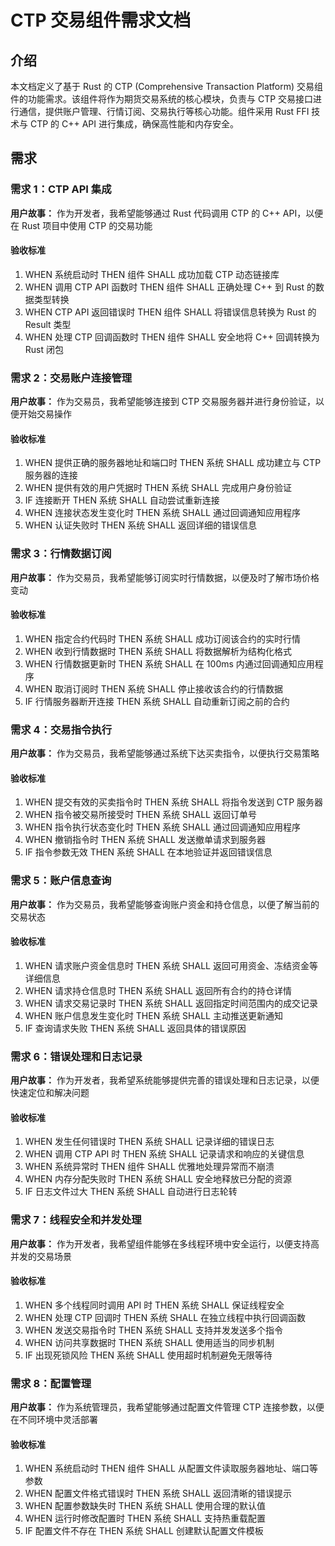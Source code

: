 # CTP 交易组件需求文档

## 介绍

本文档定义了基于 Rust 的 CTP (Comprehensive Transaction Platform) 交易组件的功能需求。该组件将作为期货交易系统的核心模块，负责与 CTP 交易接口进行通信，提供账户管理、行情订阅、交易执行等核心功能。组件采用 Rust FFI 技术与 CTP 的 C++ API 进行集成，确保高性能和内存安全。

## 需求

### 需求 1：CTP API 集成

**用户故事：** 作为开发者，我希望能够通过 Rust 代码调用 CTP 的 C++ API，以便在 Rust 项目中使用 CTP 的交易功能

#### 验收标准

1. WHEN 系统启动时 THEN 组件 SHALL 成功加载 CTP 动态链接库
2. WHEN 调用 CTP API 函数时 THEN 组件 SHALL 正确处理 C++ 到 Rust 的数据类型转换
3. WHEN CTP API 返回错误时 THEN 组件 SHALL 将错误信息转换为 Rust 的 Result 类型
4. WHEN 处理 CTP 回调函数时 THEN 组件 SHALL 安全地将 C++ 回调转换为 Rust 闭包

### 需求 2：交易账户连接管理

**用户故事：** 作为交易员，我希望能够连接到 CTP 交易服务器并进行身份验证，以便开始交易操作

#### 验收标准

1. WHEN 提供正确的服务器地址和端口时 THEN 系统 SHALL 成功建立与 CTP 服务器的连接
2. WHEN 提供有效的用户凭据时 THEN 系统 SHALL 完成用户身份验证
3. IF 连接断开 THEN 系统 SHALL 自动尝试重新连接
4. WHEN 连接状态发生变化时 THEN 系统 SHALL 通过回调通知应用程序
5. WHEN 认证失败时 THEN 系统 SHALL 返回详细的错误信息

### 需求 3：行情数据订阅

**用户故事：** 作为交易员，我希望能够订阅实时行情数据，以便及时了解市场价格变动

#### 验收标准

1. WHEN 指定合约代码时 THEN 系统 SHALL 成功订阅该合约的实时行情
2. WHEN 收到行情数据时 THEN 系统 SHALL 将数据解析为结构化格式
3. WHEN 行情数据更新时 THEN 系统 SHALL 在 100ms 内通过回调通知应用程序
4. WHEN 取消订阅时 THEN 系统 SHALL 停止接收该合约的行情数据
5. IF 行情服务器断开连接 THEN 系统 SHALL 自动重新订阅之前的合约

### 需求 4：交易指令执行

**用户故事：** 作为交易员，我希望能够通过系统下达买卖指令，以便执行交易策略

#### 验收标准

1. WHEN 提交有效的买卖指令时 THEN 系统 SHALL 将指令发送到 CTP 服务器
2. WHEN 指令被交易所接受时 THEN 系统 SHALL 返回订单号
3. WHEN 指令执行状态变化时 THEN 系统 SHALL 通过回调通知应用程序
4. WHEN 撤销指令时 THEN 系统 SHALL 发送撤单请求到服务器
5. IF 指令参数无效 THEN 系统 SHALL 在本地验证并返回错误信息

### 需求 5：账户信息查询

**用户故事：** 作为交易员，我希望能够查询账户资金和持仓信息，以便了解当前的交易状态

#### 验收标准

1. WHEN 请求账户资金信息时 THEN 系统 SHALL 返回可用资金、冻结资金等详细信息
2. WHEN 请求持仓信息时 THEN 系统 SHALL 返回所有合约的持仓详情
3. WHEN 请求交易记录时 THEN 系统 SHALL 返回指定时间范围内的成交记录
4. WHEN 账户信息发生变化时 THEN 系统 SHALL 主动推送更新通知
5. IF 查询请求失败 THEN 系统 SHALL 返回具体的错误原因

### 需求 6：错误处理和日志记录

**用户故事：** 作为开发者，我希望系统能够提供完善的错误处理和日志记录，以便快速定位和解决问题

#### 验收标准

1. WHEN 发生任何错误时 THEN 系统 SHALL 记录详细的错误日志
2. WHEN 调用 CTP API 时 THEN 系统 SHALL 记录请求和响应的关键信息
3. WHEN 系统异常时 THEN 组件 SHALL 优雅地处理异常而不崩溃
4. WHEN 内存分配失败时 THEN 系统 SHALL 安全地释放已分配的资源
5. IF 日志文件过大 THEN 系统 SHALL 自动进行日志轮转

### 需求 7：线程安全和并发处理

**用户故事：** 作为开发者，我希望组件能够在多线程环境中安全运行，以便支持高并发的交易场景

#### 验收标准

1. WHEN 多个线程同时调用 API 时 THEN 系统 SHALL 保证线程安全
2. WHEN 处理 CTP 回调时 THEN 系统 SHALL 在独立线程中执行回调函数
3. WHEN 发送交易指令时 THEN 系统 SHALL 支持并发发送多个指令
4. WHEN 访问共享数据时 THEN 系统 SHALL 使用适当的同步机制
5. IF 出现死锁风险 THEN 系统 SHALL 使用超时机制避免无限等待

### 需求 8：配置管理

**用户故事：** 作为系统管理员，我希望能够通过配置文件管理 CTP 连接参数，以便在不同环境中灵活部署

#### 验收标准

1. WHEN 系统启动时 THEN 组件 SHALL 从配置文件读取服务器地址、端口等参数
2. WHEN 配置文件格式错误时 THEN 系统 SHALL 返回清晰的错误提示
3. WHEN 配置参数缺失时 THEN 系统 SHALL 使用合理的默认值
4. WHEN 运行时修改配置时 THEN 系统 SHALL 支持热重载配置
5. IF 配置文件不存在 THEN 系统 SHALL 创建默认配置文件模板